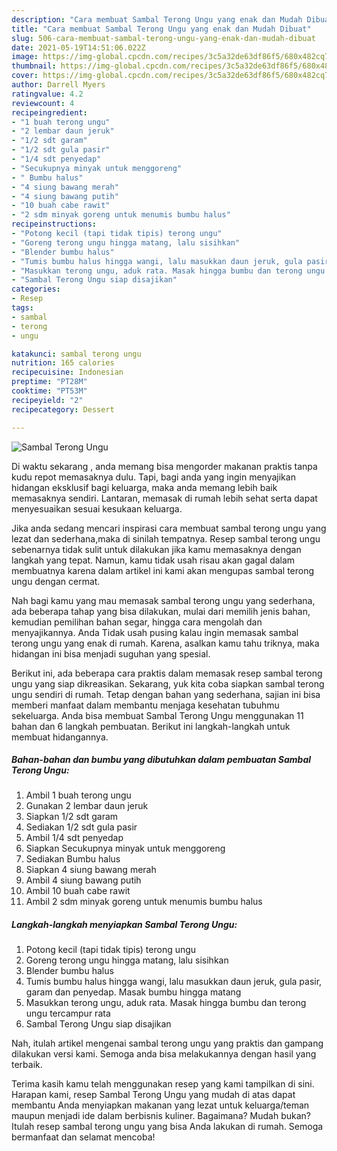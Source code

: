 ```yaml
---
description: "Cara membuat Sambal Terong Ungu yang enak dan Mudah Dibuat"
title: "Cara membuat Sambal Terong Ungu yang enak dan Mudah Dibuat"
slug: 506-cara-membuat-sambal-terong-ungu-yang-enak-dan-mudah-dibuat
date: 2021-05-19T14:51:06.022Z
image: https://img-global.cpcdn.com/recipes/3c5a32de63df86f5/680x482cq70/sambal-terong-ungu-foto-resep-utama.jpg
thumbnail: https://img-global.cpcdn.com/recipes/3c5a32de63df86f5/680x482cq70/sambal-terong-ungu-foto-resep-utama.jpg
cover: https://img-global.cpcdn.com/recipes/3c5a32de63df86f5/680x482cq70/sambal-terong-ungu-foto-resep-utama.jpg
author: Darrell Myers
ratingvalue: 4.2
reviewcount: 4
recipeingredient:
- "1 buah terong ungu"
- "2 lembar daun jeruk"
- "1/2 sdt garam"
- "1/2 sdt gula pasir"
- "1/4 sdt penyedap"
- "Secukupnya minyak untuk menggoreng"
- " Bumbu halus"
- "4 siung bawang merah"
- "4 siung bawang putih"
- "10 buah cabe rawit"
- "2 sdm minyak goreng untuk menumis bumbu halus"
recipeinstructions:
- "Potong kecil (tapi tidak tipis) terong ungu"
- "Goreng terong ungu hingga matang, lalu sisihkan"
- "Blender bumbu halus"
- "Tumis bumbu halus hingga wangi, lalu masukkan daun jeruk, gula pasir, garam dan penyedap. Masak bumbu hingga matang"
- "Masukkan terong ungu, aduk rata. Masak hingga bumbu dan terong ungu tercampur rata"
- "Sambal Terong Ungu siap disajikan"
categories:
- Resep
tags:
- sambal
- terong
- ungu

katakunci: sambal terong ungu 
nutrition: 165 calories
recipecuisine: Indonesian
preptime: "PT28M"
cooktime: "PT53M"
recipeyield: "2"
recipecategory: Dessert

---
```



![Sambal Terong Ungu](https://img-global.cpcdn.com/recipes/3c5a32de63df86f5/680x482cq70/sambal-terong-ungu-foto-resep-utama.jpg)

Di waktu  sekarang , anda memang bisa mengorder makanan praktis tanpa kudu repot memasaknya dulu. Tapi, bagi anda yang ingin menyajikan hidangan eksklusif bagi keluarga, maka anda memang lebih baik memasaknya sendiri. Lantaran, memasak di rumah lebih sehat serta dapat menyesuaikan sesuai kesukaan keluarga.

Jika anda sedang mencari inspirasi cara membuat sambal terong ungu yang lezat dan sederhana,maka di sinilah tempatnya. Resep sambal terong ungu  sebenarnya tidak sulit untuk dilakukan jika kamu memasaknya dengan langkah yang tepat. Namun, kamu tidak usah risau akan gagal dalam membuatnya 
karena dalam artikel ini kami akan mengupas sambal terong ungu dengan cermat.  



Nah bagi kamu yang mau memasak sambal terong ungu yang sederhana, ada beberapa tahap yang bisa dilakukan, mulai dari memilih jenis bahan, kemudian pemilihan bahan segar, hingga cara mengolah dan menyajikannya. Anda Tidak usah pusing kalau ingin memasak sambal terong ungu yang enak di rumah. Karena, asalkan kamu  tahu triknya, maka hidangan ini bisa menjadi suguhan yang spesial.

Berikut ini, ada beberapa cara praktis  dalam memasak resep sambal terong ungu yang siap dikreasikan. Sekarang, yuk kita coba siapkan sambal terong ungu sendiri di rumah. Tetap dengan bahan yang sederhana, sajian ini bisa memberi manfaat dalam membantu menjaga kesehatan tubuhmu sekeluarga. Anda bisa membuat Sambal Terong Ungu menggunakan 11 bahan dan 6 langkah pembuatan. Berikut ini langkah-langkah untuk membuat hidangannya.

<!--inarticleads1-->

##### Bahan-bahan dan bumbu yang dibutuhkan dalam pembuatan Sambal Terong Ungu:

1. Ambil 1 buah terong ungu
1. Gunakan 2 lembar daun jeruk
1. Siapkan 1/2 sdt garam
1. Sediakan 1/2 sdt gula pasir
1. Ambil 1/4 sdt penyedap
1. Siapkan Secukupnya minyak untuk menggoreng
1. Sediakan  Bumbu halus
1. Siapkan 4 siung bawang merah
1. Ambil 4 siung bawang putih
1. Ambil 10 buah cabe rawit
1. Ambil 2 sdm minyak goreng untuk menumis bumbu halus




<!--inarticleads2-->

##### Langkah-langkah menyiapkan Sambal Terong Ungu:

1. Potong kecil (tapi tidak tipis) terong ungu
1. Goreng terong ungu hingga matang, lalu sisihkan
1. Blender bumbu halus
1. Tumis bumbu halus hingga wangi, lalu masukkan daun jeruk, gula pasir, garam dan penyedap. Masak bumbu hingga matang
1. Masukkan terong ungu, aduk rata. Masak hingga bumbu dan terong ungu tercampur rata
1. Sambal Terong Ungu siap disajikan




Nah, itulah artikel mengenai  sambal terong ungu  yang praktis dan gampang dilakukan versi kami. Semoga anda bisa melakukannya dengan hasil yang terbaik. 

Terima kasih kamu telah menggunakan resep yang kami tampilkan di sini. Harapan kami, resep  Sambal Terong Ungu yang mudah di atas dapat membantu Anda menyiapkan makanan yang lezat untuk keluarga/teman maupun menjadi ide dalam berbisnis kuliner. Bagaimana? Mudah bukan? Itulah resep sambal terong ungu yang bisa Anda lakukan di rumah. Semoga bermanfaat dan selamat mencoba!

